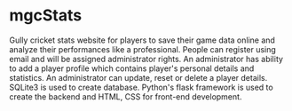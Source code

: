 # mgcStats
Gully cricket stats website for players to save their game data online and analyze their performances like a professional.
People can register using email and will be assigned administrator rights.
An administrator has ability to add a player profile which contains player's personal details and statistics.
An administrator can update, reset or delete a player details.
SQLite3 is used to create database.
Python's flask framework is used to create the backend and HTML, CSS for front-end development.
